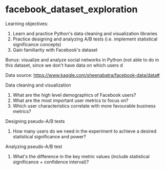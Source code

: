 # facebook_dataset_exploration
Learning objectives: 
1) Learn and practice Python's data cleaning and visualization libraries
2) Practice designing and analyzing A/B tests (i.e. implement statistical significance concepts)
3) Gain familiarity with Facebook's dataset

Bonus: visualize and analyze social networks in Python (not able to do in this dataset, since we don't have data on which users d

Data source: https://www.kaggle.com/sheenabatra/facebook-data/data#

Data cleaning and visualization
1) What are the high level demographics of Facebook users?
2) What are the most important user metrics to focus on? 
3) Which user characteristics correlate with more favourable business metrics? 

Designing pseudo-A/B tests
1) How many users do we need in the experiment to achieve a desired statistical significance and power?

Analyzing pseudo-A/B test
1) What's the difference in the key metric values (include statistical significance + confidence interval)?



